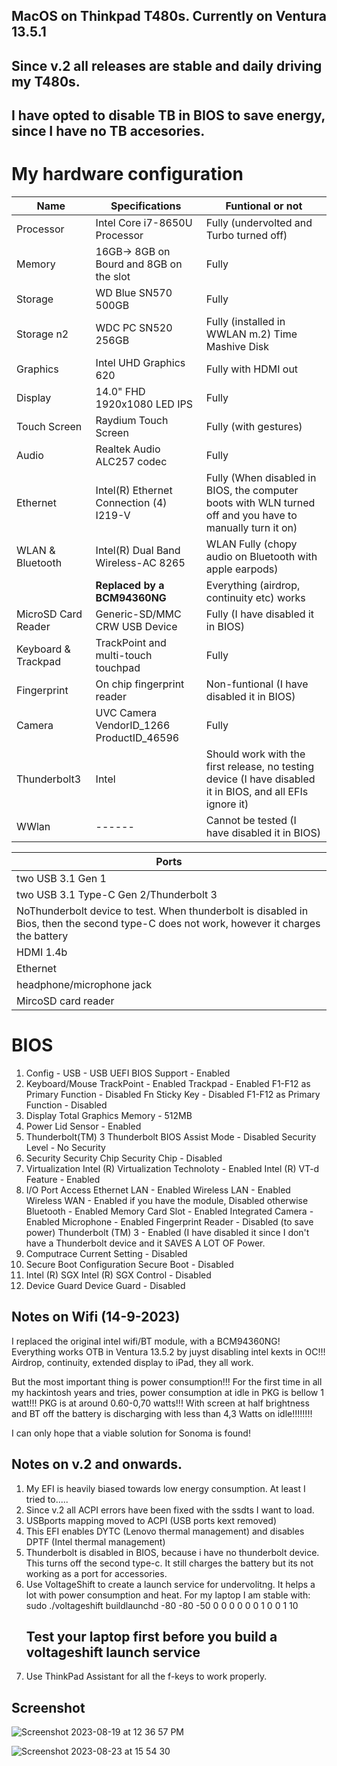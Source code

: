 ## MacOS on Thinkpad T480s. Currently on Ventura 13.5.1

## Since v.2 all releases are stable and daily driving my T480s. 
## I have opted to disable TB in BIOS to save energy, since I have no TB accesories.    

# My hardware configuration
| Name                | Specifications                           | Funtional or not |
| ------------------- | -----------------------------------------|---------------|
| Processor           | Intel Core i7-8650U Processor            |Fully (undervolted and Turbo turned off)|
| Memory              | 16GB-> 8GB on Bourd and 8GB on the slot  |Fully|
| Storage             | WD Blue SN570 500GB                      |Fully|
| Storage  n2         | WDC PC SN520  256GB                      |Fully (installed in WWLAN m.2) Time Mashive Disk| 
| Graphics            | Intel UHD Graphics 620                   |Fully with HDMI out|
| Display             | 14.0" FHD 1920x1080 LED IPS              |Fully|
| Touch Screen        | Raydium Touch Screen                     |Fully (with gestures)|
| Audio               | Realtek Audio ALC257 codec               |Fully |
| Ethernet            | Intel(R) Ethernet Connection (4) I219-V  |Fully (When disabled in BIOS, the computer boots with WLN turned off and you have to manually turn it on)|
| WLAN & Bluetooth    | Intel(R) Dual Band Wireless-AC 8265      |WLAN Fully (chopy audio on Bluetooth with apple earpods)| 
|                     |**Replaced by a BCM94360NG**              | Everything (airdrop, continuity etc) works|
| MicroSD Card Reader | Generic-SD/MMC CRW USB Device            |Fully (I have disabled it in BIOS)|
| Keyboard & Trackpad | TrackPoint and multi-touch touchpad      |Fully
| Fingerprint         | On chip fingerprint reader               |Non-funtional (I have disabled it in BIOS)|
| Camera              |UVC Camera VendorID_1266 ProductID_46596  |Fully||
| Thunderbolt3        | Intel                                    | Should work with the first release, no testing device (I have disabled it in BIOS, and all EFIs ignore it)|
| WWlan               | ------                                   | Cannot be tested (I have disabled it in BIOS)|


|Ports |
|------|
|two USB 3.1 Gen 1|  Fully working|
|two USB 3.1 Type-C Gen 2/Thunderbolt 3|
|NoThunderbolt device to test.  When thunderbolt is disabled in Bios, then the second type-C does not work, however it charges the battery|
|HDMI 1.4b|
|Ethernet |
|headphone/microphone jack|
|MircoSD card reader|

# BIOS
1. Config - USB - USB UEFI BIOS Support - Enabled
2. Keyboard/Mouse TrackPoint - Enabled
Trackpad - Enabled
F1-F12 as Primary Function - Disabled
Fn Sticky Key - Disabled
F1-F12 as Primary Function - Disabled
3. Display
Total Graphics Memory - 512MB
4. Power Lid Sensor - Enabled
5. Thunderbolt(TM) 3
Thunderbolt BIOS Assist Mode - Disabled
Security Level - No Security
6. Security
Security Chip
Security Chip - Disabled
7. Virtualization
Intel (R) Virtualization Technoloty - Enabled
Intel (R) VT-d Feature - Enabled
8. I/O Port Access
Ethernet LAN - Enabled
Wireless LAN - Enabled
Wireless WAN - Enabled if you have the module, Disabled otherwise
Bluetooth - Enabled
Memory Card Slot - Enabled
Integrated Camera - Enabled
Microphone - Enabled
Fingerprint Reader - Disabled (to save power)
Thunderbolt (TM) 3 - Enabled (I have disabled it since I don't have a Thunderbolt device and it SAVES A LOT OF Power.
9. Computrace
Current Setting - Disabled
10. Secure Boot Configuration
Secure Boot - Disabled
11. Intel (R) SGX
Intel (R) SGX Control - Disabled
12. Device Guard
Device Guard - Disabled

## Notes on Wifi (14-9-2023)
I replaced the original intel wifi/BT module, with a BCM94360NG!
Everything works OTB in Ventura 13.5.2 by juyst disabling intel kexts in OC!!!
Airdrop, continuity, extended display to iPad, they all work.

But the most important thing is power consumption!!! 
For the first time in all my hackintosh years and tries, power consumption at idle in PKG is bellow 1 watt!!! PKG is at around 0.60-0,70 watts!!!
With screen at half brightness and BT off the battery is discharging with less than 4,3 Watts on idle!!!!!!!! 

I can only hope that a viable solution for Sonoma is found!  


## Notes on v.2 and onwards. 
1. My EFI is heavily biased towards low energy consumption. At least I tried to.....
2. Since v.2 all ACPI errors have been fixed with the ssdts I want to load.
3. USBports mapping moved to ACPI (USB ports kext removed)
4. This EFI enables DYTC (Lenovo thermal management) and disables DPTF (Intel thermal management)
5. Thunderbolt is disabled in BIOS, because i have no thunderbolt device.  This turns off the second type-c. It still charges the battery but its not working as a port for accessories.
6. Use VoltageShift to create a launch service for undervolitng. It helps a lot with power consumption and heat. For my laptop I am stable with:
   sudo ./voltageshift buildlaunchd  -80 -80 -50 0 0 0 0 0 0 1 0 0 1 10
   ## Test your laptop first before you build a voltageshift launch service
7. Use ThinkPad Assistant for all the f-keys to work properly.
   
## Screenshot   

![Screenshot 2023-08-19 at 12 36 57 PM](https://github.com/Hasodikis/T480S-Hackintosh/assets/61179177/baac1f7d-6028-4f55-86c4-78bdbe02c721)

![Screenshot 2023-08-23 at 15 54 30](https://github.com/Hasodikis/T480S-Hackintosh/assets/61179177/1576e859-c198-4ca9-bb0e-8bac7beb0385)

